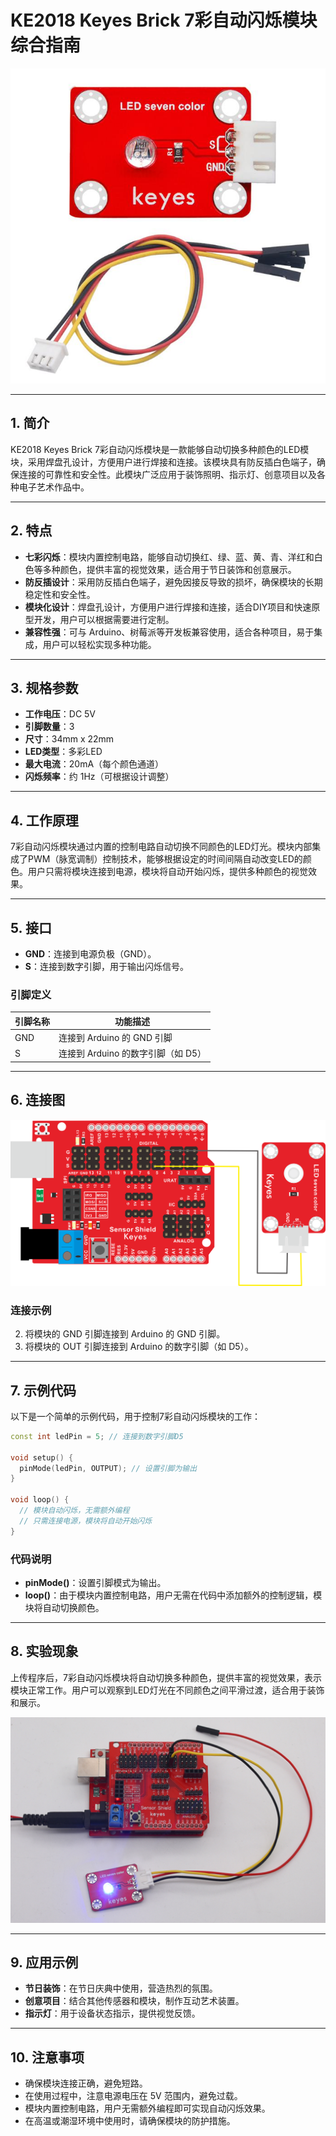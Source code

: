 # KE2018 Keyes Brick 7彩自动闪烁模块综合指南

![image-20250317153533689](media/image-20250317153533689.png)

---

## 1. 简介
KE2018 Keyes Brick 7彩自动闪烁模块是一款能够自动切换多种颜色的LED模块，采用焊盘孔设计，方便用户进行焊接和连接。该模块具有防反插白色端子，确保连接的可靠性和安全性。此模块广泛应用于装饰照明、指示灯、创意项目以及各种电子艺术作品中。

---

## 2. 特点
- **七彩闪烁**：模块内置控制电路，能够自动切换红、绿、蓝、黄、青、洋红和白色等多种颜色，提供丰富的视觉效果，适合用于节日装饰和创意展示。
- **防反插设计**：采用防反插白色端子，避免因接反导致的损坏，确保模块的长期稳定性和安全性。
- **模块化设计**：焊盘孔设计，方便用户进行焊接和连接，适合DIY项目和快速原型开发，用户可以根据需要进行定制。
- **兼容性强**：可与 Arduino、树莓派等开发板兼容使用，适合各种项目，易于集成，用户可以轻松实现多种功能。

---

## 3. 规格参数
- **工作电压**：DC 5V  
- **引脚数量**：3  
- **尺寸**：34mm x 22mm
- **LED类型**：多彩LED  
- **最大电流**：20mA（每个颜色通道）  
- **闪烁频率**：约 1Hz（可根据设计调整）

---

## 4. 工作原理
7彩自动闪烁模块通过内置的控制电路自动切换不同颜色的LED灯光。模块内部集成了PWM（脉宽调制）控制技术，能够根据设定的时间间隔自动改变LED的颜色。用户只需将模块连接到电源，模块将自动开始闪烁，提供多种颜色的视觉效果。

---

## 5. 接口
- **GND**：连接到电源负极（GND）。
- **S**：连接到数字引脚，用于输出闪烁信号。

### 引脚定义
| 引脚名称 | 功能描述                     |
|----------|------------------------------|
| GND      | 连接到 Arduino 的 GND 引脚  |
| S      | 连接到 Arduino 的数字引脚（如 D5） |

---

## 6. 连接图
![image-20250317153546499](media/image-20250317153546499.png)

### 连接示例
2. 将模块的 GND 引脚连接到 Arduino 的 GND 引脚。
3. 将模块的 OUT 引脚连接到 Arduino 的数字引脚（如 D5）。

---

## 7. 示例代码
以下是一个简单的示例代码，用于控制7彩自动闪烁模块的工作：
```cpp
const int ledPin = 5; // 连接到数字引脚D5

void setup() {
  pinMode(ledPin, OUTPUT); // 设置引脚为输出
}

void loop() {
  // 模块自动闪烁，无需额外编程
  // 只需连接电源，模块将自动开始闪烁
}
```

### 代码说明
- **pinMode()**：设置引脚模式为输出。
- **loop()**：由于模块内置控制电路，用户无需在代码中添加额外的控制逻辑，模块将自动切换颜色。

---

## 8. 实验现象
上传程序后，7彩自动闪烁模块将自动切换多种颜色，提供丰富的视觉效果，表示模块正常工作。用户可以观察到LED灯光在不同颜色之间平滑过渡，适合用于装饰和展示。

![image-20250319085959503](media/image-20250319085959503.png)

---

## 9. 应用示例

- **节日装饰**：在节日庆典中使用，营造热烈的氛围。
- **创意项目**：结合其他传感器和模块，制作互动艺术装置。
- **指示灯**：用于设备状态指示，提供视觉反馈。

---

## 10. 注意事项
- 确保模块连接正确，避免短路。
- 在使用过程中，注意电源电压在 5V 范围内，避免过载。
- 模块内置控制电路，用户无需额外编程即可实现自动闪烁效果。
- 在高温或潮湿环境中使用时，请确保模块的防护措施。


